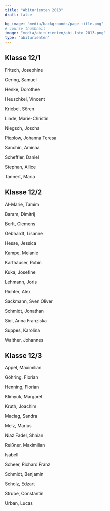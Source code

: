 ```yaml
---
title: "Abiturienten 2013"
draft: false

bg_image: "media/backgrounds/page-title.png"
# course thumbnail
image: "media/abiturienten/abi-foto 2013.png"
type: "abiturienten"
---
```


## Klasse 12/1

Fritsch, Josephine

Gering, Samuel

Henke, Dorothee

Heuschkel, Vincent

Kriebel, Sören

Linde, Marie-Christin

Niegsch, Joscha

Pieplow, Johanna Teresa

Sanchin, Aminaa

Scheffler, Daniel

Stephan, Allice

Tannert, Maria

## Klasse 12/2

Al-Marie, Tamim

Baram, Dimitrij

Berlt, Clemens

Gebhardt, Lisanne

Hesse, Jessica

Kampe, Melanie

Karthäuser, Robin

Kuka, Josefine

Lehmann, Joris

Richter, Alex

Sackmann, Sven Oliver

Schmidt, Jonathan

Siol, Anna Franziska

Suppes, Karolina

Walther, Johannes

## Klasse 12/3

Appel, Maximilian

Göhring, Florian

Henning, Florian

Klimyuk, Margaret

Kruth, Joachim

Maciag, Sandra

Melz, Marius

Niaz Fadel, Shnian

Reißner, Maximilian

Isabell

Scheer, Richard Franz

Schmidt, Benjamin

Scholz, Edzart

Strube, Constantin

Urban, Lucas
